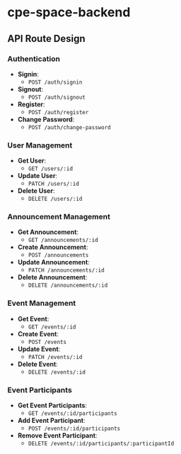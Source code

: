 # cpe-space-backend

## API Route Design

### Authentication

- **Signin**:
  - `POST /auth/signin`
- **Signout**:
  - `POST /auth/signout`
- **Register**:
  - `POST /auth/register`
- **Change Password**:
  - `POST /auth/change-password`

### User Management

- **Get User**:
  - `GET /users/:id`
- **Update User**:
  - `PATCH /users/:id`
- **Delete User**:
  - `DELETE /users/:id`

### Announcement Management

- **Get Announcement**:
  - `GET /announcements/:id`
- **Create Announcement**:
  - `POST /announcements`
- **Update Announcement**:
  - `PATCH /announcements/:id`
- **Delete Announcement**:
  - `DELETE /announcements/:id`

### Event Management

- **Get Event**:
  - `GET /events/:id`
- **Create Event**:
  - `POST /events`
- **Update Event**:
  - `PATCH /events/:id`
- **Delete Event**:
  - `DELETE /events/:id`

### Event Participants

- **Get Event Participants**:
  - `GET /events/:id/participants`
- **Add Event Participant**:
  - `POST /events/:id/participants`
- **Remove Event Participant**:
  - `DELETE /events/:id/participants/:participantId`
